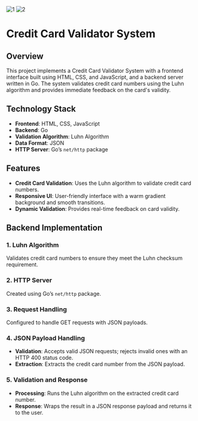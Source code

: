 ![1](https://github.com/user-attachments/assets/f99f132c-71b5-418f-88d8-30373571ef83)
![2](https://github.com/user-attachments/assets/44cebfa0-75fe-44a4-bb6e-2b250b609e1c)
# Credit Card Validator System

## Overview

This project implements a Credit Card Validator System with a frontend interface built using HTML, CSS, and JavaScript, and a backend server written in Go. The system validates credit card numbers using the Luhn algorithm and provides immediate feedback on the card's validity.

## Technology Stack

- **Frontend**: HTML, CSS, JavaScript
- **Backend**: Go
- **Validation Algorithm**: Luhn Algorithm
- **Data Format**: JSON
- **HTTP Server**: Go’s `net/http` package

## Features

- **Credit Card Validation**: Uses the Luhn algorithm to validate credit card numbers.
- **Responsive UI**: User-friendly interface with a warm gradient background and smooth transitions.
- **Dynamic Validation**: Provides real-time feedback on card validity.

## Backend Implementation

### 1. Luhn Algorithm

Validates credit card numbers to ensure they meet the Luhn checksum requirement.

### 2. HTTP Server

Created using Go’s `net/http` package.

### 3. Request Handling

Configured to handle GET requests with JSON payloads.

### 4. JSON Payload Handling

- **Validation**: Accepts valid JSON requests; rejects invalid ones with an HTTP 400 status code.
- **Extraction**: Extracts the credit card number from the JSON payload.

### 5. Validation and Response

- **Processing**: Runs the Luhn algorithm on the extracted credit card number.
- **Response**: Wraps the result in a JSON response payload and returns it to the user.
